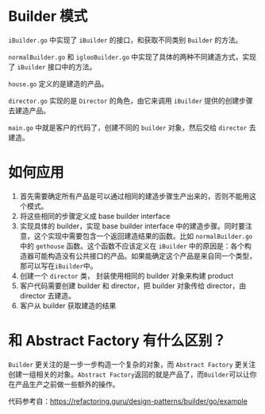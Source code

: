 # Builder 模式

`iBuilder.go` 中实现了 `iBuilder` 的接口，和获取不同类别 `Builder` 的方法。

`normalBuilder.go` 和 `iglooBuilder.go` 中实现了具体的两种不同建造方式，实现了 `iBuilder` 接口中的方法。

`house.go` 定义的是建造的产品。

`director.go` 实现的是 `Director` 的角色，由它来调用 `iBuilder` 提供的创建步骤去建造产品。

`main.go` 中就是客户的代码了，创建不同的 `builder` 对象，然后交给 `director` 去建造。

# 如何应用
1. 首先需要确定所有产品是可以通过相同的建造步骤生产出来的，否则不能用这个模式。
2. 将这些相同的步骤定义成 base builder interface
3. 实现具体的 builder，实现 base builder interface 中的建造步骤。同时要注意，这个实现中需要包含一个返回建造结果的函数。比如 `normalBuilder.go` 中的 `gethouse` 函数。这个函数不应该定义在 `iBuilder` 中的原因是：各个构造器可能构造没有公共接口的产品。如果能确定这个产品是来自同一个类型，那可以写在`iBuilder`中。
4. 创建一个 `director` 类， 封装使用相同的 builder 对象来构建 product
5. 客户代码需要创建 builder 和 director，把 builder 对象传给 director，由 director 去建造。
6. 客户从 builder 获取建造的结果

# 和 Abstract Factory 有什么区别？
`Builder` 更关注的是一步一步构造一个复杂的对象，而 `Abstract Factory` 更关注创建一组相关的对象。`Abstract Factory`返回的就是产品了，而`Builder`可以让你在产品生产之前做一些额外的操作。

代码参考自：https://refactoring.guru/design-patterns/builder/go/example
